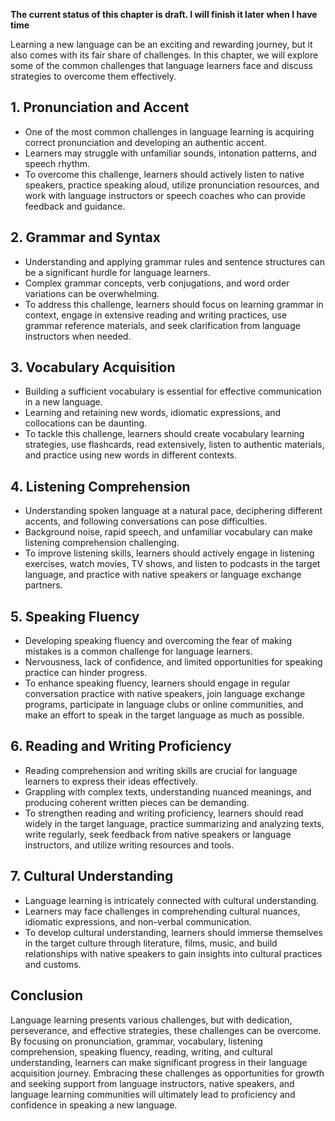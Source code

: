 **The current status of this chapter is draft. I will finish it later when I have time**

Learning a new language can be an exciting and rewarding journey, but it also comes with its fair share of challenges. In this chapter, we will explore some of the common challenges that language learners face and discuss strategies to overcome them effectively.

**1. Pronunciation and Accent**
-------------------------------

* One of the most common challenges in language learning is acquiring correct pronunciation and developing an authentic accent.
* Learners may struggle with unfamiliar sounds, intonation patterns, and speech rhythm.
* To overcome this challenge, learners should actively listen to native speakers, practice speaking aloud, utilize pronunciation resources, and work with language instructors or speech coaches who can provide feedback and guidance.

**2. Grammar and Syntax**
-------------------------

* Understanding and applying grammar rules and sentence structures can be a significant hurdle for language learners.
* Complex grammar concepts, verb conjugations, and word order variations can be overwhelming.
* To address this challenge, learners should focus on learning grammar in context, engage in extensive reading and writing practices, use grammar reference materials, and seek clarification from language instructors when needed.

**3. Vocabulary Acquisition**
-----------------------------

* Building a sufficient vocabulary is essential for effective communication in a new language.
* Learning and retaining new words, idiomatic expressions, and collocations can be daunting.
* To tackle this challenge, learners should create vocabulary learning strategies, use flashcards, read extensively, listen to authentic materials, and practice using new words in different contexts.

**4. Listening Comprehension**
------------------------------

* Understanding spoken language at a natural pace, deciphering different accents, and following conversations can pose difficulties.
* Background noise, rapid speech, and unfamiliar vocabulary can make listening comprehension challenging.
* To improve listening skills, learners should actively engage in listening exercises, watch movies, TV shows, and listen to podcasts in the target language, and practice with native speakers or language exchange partners.

**5. Speaking Fluency**
-----------------------

* Developing speaking fluency and overcoming the fear of making mistakes is a common challenge for language learners.
* Nervousness, lack of confidence, and limited opportunities for speaking practice can hinder progress.
* To enhance speaking fluency, learners should engage in regular conversation practice with native speakers, join language exchange programs, participate in language clubs or online communities, and make an effort to speak in the target language as much as possible.

**6. Reading and Writing Proficiency**
--------------------------------------

* Reading comprehension and writing skills are crucial for language learners to express their ideas effectively.
* Grappling with complex texts, understanding nuanced meanings, and producing coherent written pieces can be demanding.
* To strengthen reading and writing proficiency, learners should read widely in the target language, practice summarizing and analyzing texts, write regularly, seek feedback from native speakers or language instructors, and utilize writing resources and tools.

**7. Cultural Understanding**
-----------------------------

* Language learning is intricately connected with cultural understanding.
* Learners may face challenges in comprehending cultural nuances, idiomatic expressions, and non-verbal communication.
* To develop cultural understanding, learners should immerse themselves in the target culture through literature, films, music, and build relationships with native speakers to gain insights into cultural practices and customs.

Conclusion
----------

Language learning presents various challenges, but with dedication, perseverance, and effective strategies, these challenges can be overcome. By focusing on pronunciation, grammar, vocabulary, listening comprehension, speaking fluency, reading, writing, and cultural understanding, learners can make significant progress in their language acquisition journey. Embracing these challenges as opportunities for growth and seeking support from language instructors, native speakers, and language learning communities will ultimately lead to proficiency and confidence in speaking a new language.
